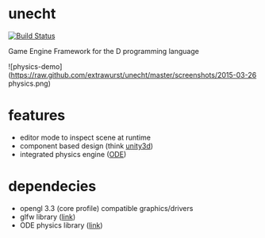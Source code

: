 # unecht
[![Build Status](https://travis-ci.org/Extrawurst/unecht.svg)](https://travis-ci.org/Extrawurst/unecht)

Game Engine Framework for the D programming language

![physics-demo](https://raw.github.com/extrawurst/unecht/master/screenshots/2015-03-26 physics.png)

# features

* editor mode to inspect scene at runtime
* component based design (think [unity3d](http://unity3d.com/))
* integrated physics engine ([ODE](http://ode-wiki.org))

# dependecies

* opengl 3.3 (core profile) compatible graphics/drivers
* glfw library ([link](http://www.glfw.org/))
* ODE physics library ([link](http://ode-wiki.org/wiki/index.php?title=Manual:_Install_and_Use))
